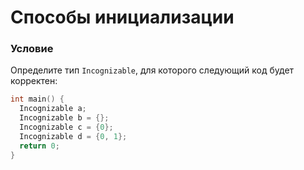 # Способы инициализации

### Условие
 
Определите тип `Incognizable`, для которого следующий код будет корректен:

```c++
int main() {
  Incognizable a;
  Incognizable b = {};
  Incognizable c = {0};
  Incognizable d = {0, 1};
  return 0;
}
```
